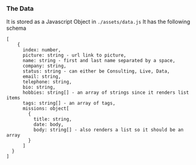 ### The Data
It is stored as a Javascript Object in `./assets/data.js`
It has the following schema

    [
	    {
          index: number,
          picture: string - url link to picture,
          name: string - first and last name separated by a space,
          company: string,
          status: string - can either be Consulting, Live, Data,
          email: string,
          telephone: string,
          bio: string,
          hobbies: string[] - an array of strings since it renders list items
          tags: string[] - an array of tags,
          missions: object[
            {
              title: string,
              date: body,
              body: string[] - also renders a list so it should be an array
            }
          ]
      }
    ]
